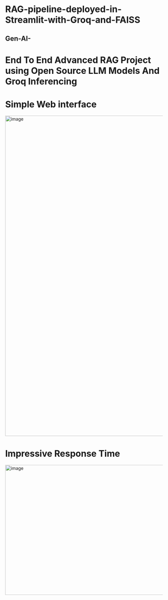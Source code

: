 ﻿# RAG-pipeline-deployed-in-Streamlit-with-Groq-and-FAISS

## Gen-AI-

# End To End Advanced RAG Project using Open Source LLM Models And Groq Inferencing  

# Simple Web interface 
<img width="1919" height="1020" alt="image" src="https://github.com/user-attachments/assets/395bf728-0f08-49b8-b22d-f1e4fa0265bb" />


# Impressive Response Time 
<img width="686" height="414" alt="image" src="https://github.com/user-attachments/assets/14ee64f8-7593-462d-862a-925dccbf7084" />





